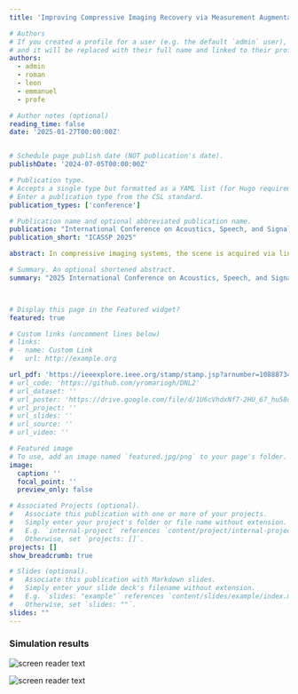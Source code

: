 ```yaml
---
title: 'Improving Compressive Imaging Recovery via Measurement Augmentation'

# Authors
# If you created a profile for a user (e.g. the default `admin` user), write the username (folder name) here
# and it will be replaced with their full name and linked to their profile.
authors:
  - admin
  - roman
  - leon
  - emmanuel
  - profe

# Author notes (optional)
reading_time: false
date: '2025-01-27T00:00:00Z'


# Schedule page publish date (NOT publication's date).
publishDate: '2024-07-05T00:00:00Z'

# Publication type.
# Accepts a single type but formatted as a YAML list (for Hugo requirements).
# Enter a publication type from the CSL standard.
publication_types: ['conference']

# Publication name and optional abbreviated publication name.
publication: "International Conference on Acoustics, Speech, and Signal Processing"
publication_short: "ICASSP 2025"

abstract: In compressive imaging systems, the scene is acquired via linear coded noisy projections, known as measurements, requiring a recovery process to estimate the underlying signal. This recovery is inherently ill-posed, posing a challenge for accurate signal recovery. Existing methods that employ prior information about the signal often fail in practical scenarios. In this work, instead of developing a new prior over the signal, we exploit the structure of the low-dimensional measurements to synthesize an augmented measurement set that can be used in various recovery methods to improve its performance. We used a deep neural network to generate the synthetic measurements from the acquired data. We show the benefits of this approach in two schemes, deep learning-based recovery and the plug-and-play (PnP) algorithm. Particularly, our method is interpreted as a non-linear preconditioning technique for the PnP algorithm. We show improved performance for different sensing matrices.

# Summary. An optional shortened abstract.
summary: "2025 International Conference on Acoustics, Speech, and Signal Processing"



# Display this page in the Featured widget?
featured: true

# Custom links (uncomment lines below)
# links:
# - name: Custom Link
#   url: http://example.org

url_pdf: 'https://ieeexplore.ieee.org/stamp/stamp.jsp?arnumber=10888734'
# url_code: 'https://github.com/yromariogh/DNL2'
# url_dataset: ''
# url_poster: 'https://drive.google.com/file/d/1U6cVhdxNf7-2HU_67_hu58cWoxDE-fu7/view?usp=sharing'
# url_project: ''
# url_slides: ''
# url_source: ''
# url_video: ''

# Featured image
# To use, add an image named `featured.jpg/png` to your page's folder.
image:
  caption: ''
  focal_point: ''
  preview_only: false

# Associated Projects (optional).
#   Associate this publication with one or more of your projects.
#   Simply enter your project's folder or file name without extension.
#   E.g. `internal-project` references `content/project/internal-project/index.md`.
#   Otherwise, set `projects: []`.
projects: []
show_breadcrumb: true

# Slides (optional).
#   Associate this publication with Markdown slides.
#   Simply enter your slide deck's filename without extension.
#   E.g. `slides: "example"` references `content/slides/example/index.md`.
#   Otherwise, set `slides: ""`.
slides: ""
---
```


### Simulation results

![screen reader text](/ICASSP2025_2/convergence.png "Fig. 1.   Convergence metrics for Augmented PnP-ADMM using the DCT sensing matrix with $m/n = 0.1$. The losses are normalized with respect to the ground-truth signal $x$.")

![screen reader text](/ICASSP2025_2/heatmaps.png "Fig. 2.   Measurement augmentation performance in terms of peak signal-to-noise ratio (PSNR) using a DNN for signal recovery with binary sensing matrices: (a) Hadamard and (b) Cake-Cutting ordered Hadamard; and real-valued sensing matrices: (c) DCT and (d) Gaussian. The best recovery PSNR for each $\gamma$ experiment is highlighted in bold if it surpasses the baseline in the corresponding $m/n$. Blank zones indicate $m/n + d/n > 1.0$.")

